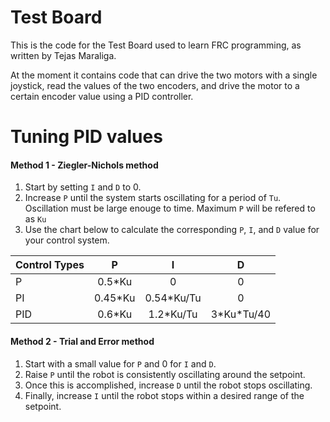 # Test Board
This is the code for the Test Board used to learn FRC programming, as written by Tejas Maraliga.

At the moment it contains code that can drive the two motors with a single joystick, read the values of the two encoders, and drive the motor to a certain encoder value using a PID controller.

# Tuning PID values

#### Method 1 - Ziegler-Nichols method

1. Start by setting `I` and `D` to 0.
2. Increase `P` until the system starts oscillating for a period of `Tu`. Oscillation must be large enouge to time. Maximum `P` will be refered to as `Ku`
3. Use the chart below to calculate the corresponding `P`, `I`, and `D` value for your control system.

|Control Types|    P   |      I    |      D     |
|:------------|:------:|:---------:|:----------:|
|P            |0.5\*Ku |     0     |      0     |
|PI           |0.45\*Ku|0.54\*Ku/Tu|      0     |
|PID          |0.6\*Ku |1.2\*Ku/Tu |3\*Ku\*Tu/40|

#### Method 2 - Trial and Error method

1. Start with a small value for `P` and 0 for `I` and `D`.
2. Raise `P` until the robot is consistently oscillating around the setpoint.
3. Once this is accomplished, increase `D` until the robot stops oscillating.
4. Finally, increase `I` until the robot stops within a desired range of the setpoint.
